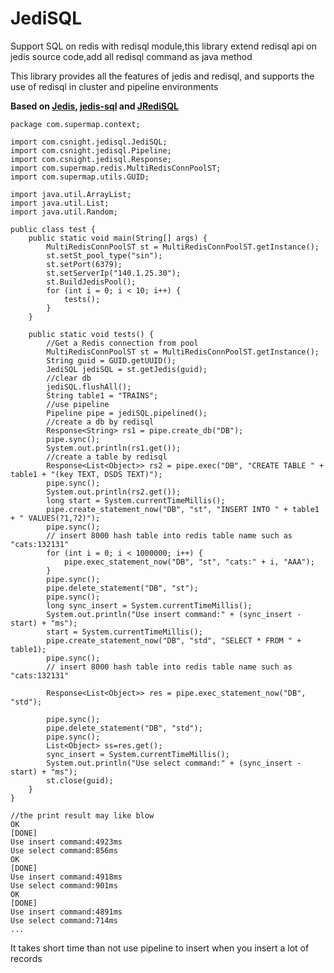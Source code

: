 # JediSQL
Support SQL on redis with redisql module,this library extend redisql api on jedis source code,add all redisql command as java method 

This library provides all the features of jedis and redisql, and supports the use of redisql in cluster and pipeline environments

**Based on [Jedis](https://github.com/xetorthio/jedis), [jedis-sql](https://github.com/xiao321/jedis-sql) and [JRediSQL](https://github.com/RedBeardLab/JRediSQL)**

```
package com.supermap.context;

import com.csnight.jedisql.JediSQL;
import com.csnight.jedisql.Pipeline;
import com.csnight.jedisql.Response;
import com.supermap.redis.MultiRedisConnPoolST;
import com.supermap.utils.GUID;

import java.util.ArrayList;
import java.util.List;
import java.util.Random;

public class test {
    public static void main(String[] args) {
        MultiRedisConnPoolST st = MultiRedisConnPoolST.getInstance();
        st.setSt_pool_type("sin");
        st.setPort(6379);
        st.setServerIp("140.1.25.30");
        st.BuildJedisPool();
        for (int i = 0; i < 10; i++) {
            tests();
        }
    }

    public static void tests() {
        //Get a Redis connection from pool
        MultiRedisConnPoolST st = MultiRedisConnPoolST.getInstance();
        String guid = GUID.getUUID();
        JediSQL jediSQL = st.getJedis(guid);
        //clear db
        jediSQL.flushAll();
        String table1 = "TRAINS";
        //use pipeline
        Pipeline pipe = jediSQL.pipelined();
        //create a db by redisql
        Response<String> rs1 = pipe.create_db("DB");
        pipe.sync();
        System.out.println(rs1.get());
        //create a table by redisql
        Response<List<Object>> rs2 = pipe.exec("DB", "CREATE TABLE " + table1 + "(key TEXT, DSDS TEXT)");
        pipe.sync();
        System.out.println(rs2.get());
        long start = System.currentTimeMillis();
        pipe.create_statement_now("DB", "st", "INSERT INTO " + table1 + " VALUES(?1,?2)");
        pipe.sync();
        // insert 8000 hash table into redis table name such as "cats:132131"
        for (int i = 0; i < 1000000; i++) {
            pipe.exec_statement_now("DB", "st", "cats:" + i, "AAA");
        }
        pipe.sync();
        pipe.delete_statement("DB", "st");
        pipe.sync();
        long sync_insert = System.currentTimeMillis();
        System.out.println("Use insert command:" + (sync_insert - start) + "ms");
        start = System.currentTimeMillis();
        pipe.create_statement_now("DB", "std", "SELECT * FROM " + table1);
        pipe.sync();
        // insert 8000 hash table into redis table name such as "cats:132131"

        Response<List<Object>> res = pipe.exec_statement_now("DB", "std");

        pipe.sync();
        pipe.delete_statement("DB", "std");
        pipe.sync();
        List<Object> ss=res.get();
        sync_insert = System.currentTimeMillis();
        System.out.println("Use select command:" + (sync_insert - start) + "ms");
        st.close(guid);
    }
}

```

```
//the print result may like blow
OK
[DONE]
Use insert command:4923ms
Use select command:856ms
OK
[DONE]
Use insert command:4918ms
Use select command:901ms
OK
[DONE]
Use insert command:4891ms
Use select command:714ms
...
```
It takes short time than not use pipeline to insert when you insert a lot of records
